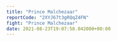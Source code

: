 ```yaml
---
title: "Prince Malchezaar"
reportCode: "2XYJ67t3gRQqZ4FN"
fight: "Prince Malchezaar"
date: 2021-08-23T19:07:58.042000+00:00
---
```

